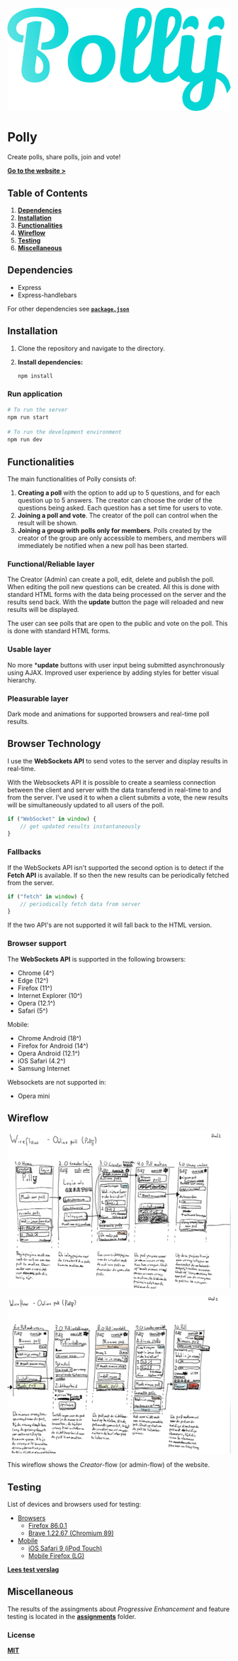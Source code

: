 ![Polly website logo](/assignments/opd-3/polly.png)

# Polly

Create polls, share polls, join and vote!

[**Go to the website >**](https://polly-y.herokuapp.com/)

## Table of Contents

1. [**Dependencies**](#dependencies)
2. [**Installation**](#installation)
3. [**Functionalities**](#functionalities)
4. [**Wireflow**](#wireflow)
5. [**Testing**](#testing)
6. [**Miscellaneous**](#miscellaneous)

## Dependencies

* Express
* Express-handlebars

For other dependencies see [**`package.json`**](package.json)

## Installation

1. Clone the repository and navigate to the directory.

2. **Install dependencies:**

	```bash
	npm install
	```

### Run application

```bash
# To run the server
npm run start

# To run the development environment
npm run dev
```

## Functionalities

The main functionalities of Polly consists of:

1. **Creating a poll** with the option to add up to 5 questions, and for each question up to 5 answers. The creator can choose the order of the questions being asked. Each question has a set time for users to vote.
2. **Joining a poll and vote**. The creator of the poll can control when the result will be shown.
3. **Joining a group with polls only for members**. Polls created by the creator of the group are only accessible to members, and members will immediately be notified when a new poll has been started.

### Functional/Reliable layer

The Creator (Admin) can create a poll, edit, delete and publish the poll. When editing the poll new questions can be created. All this is done with standard HTML forms with the data being processed on the server and the results send back. With the **update** button the page will reloaded and new results will be displayed.

The user can see polls that are open to the public and vote on the poll. This is done with standard HTML forms.

### Usable layer

No more ***update** buttons with user input being submitted asynchronously using AJAX. Improved user experience by adding styles for better visual hierarchy.

### Pleasurable layer

Dark mode and animations for supported browsers and real-time poll results.

## Browser Technology

I use the **WebSockets API** to send votes to the server and display results in real-time.

With the Websockets API it is possible to create a seamless connection between the client and server with the data transfered in real-time to and from the server. I've used it to when a client submits a vote, the new results will be simultaneously updated to all users of the poll.

```js
if ("WebSocket" in window) {
	// get updated results instantaneously
}
```

### Fallbacks

If the WebSockets API isn't supported the second option is to detect if the **Fetch API** is available. If so then the new results can be periodically fetched from the server.

```js
if ("fetch" in window) {
	// periodically fetch data from server
}
```

If the two API's are not supported it will fall back to the HTML version.

### Browser support

The **WebSockets API** is supported in the following browsers:

* Chrome (4^)
* Edge (12^)
* Firefox (11^)
* Internet Explorer (10^)
* Opera (12.1^)
* Safari (5^)

Mobile:

* Chrome Android (18^)
* Firefox for Android (14^)
* Opera Android (12.1^)
* iOS Safari (4.2^)
* Samsung Internet

Websockets are not supported in:

* Opera mini

## Wireflow

![Wireflow of the website showing the first five screens with descriptions below each screen.](assignments/opd-3/wireflow/polly-wireflow-1.jpg)

![Wireflow of the website showing the last five screens with descriptions below each screen.](assignments/opd-3/wireflow/polly-wireflow-2.jpg)

This wireflow shows the *Creator*-flow (or admin-flow) of the website.

## Testing

List of devices and browsers used for testing:

* [Browsers](https://github.com/qiubee/access-for-all/wiki/test#browsers)
	* [Firefox 86.0.1](https://github.com/qiubee/access-for-all/wiki/test#firefox)
	* [Brave 1.22.67 (Chromium 89)](https://github.com/qiubee/access-for-all/wiki/test#brave)
* [Mobile](https://github.com/qiubee/access-for-all/wiki/test#mobile)
	* [iOS Safari 9 (iPod Touch)](https://github.com/qiubee/access-for-all/wiki/test#ios-safari-9)
	* [Mobile Firefox (LG)](https://github.com/qiubee/access-for-all/wiki/test#mobile-firefox)

[**Lees test verslag**](https://github.com/qiubee/access-for-all/wiki/test)

## Miscellaneous

The results of the assingments about *Progressive Enhancement* and feature testing is located in the [**assignments**](/assignments) folder.

### License

[**MIT**](LICENSE)
